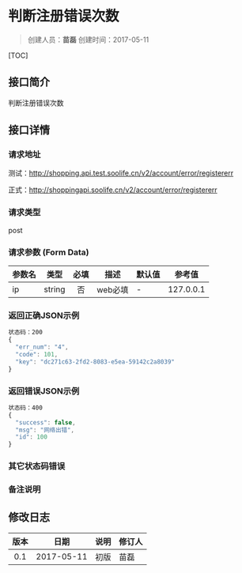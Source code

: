 # 判断注册错误次数
>创建人员：**苗磊**
>创建时间：2017-05-11

[TOC]

## 接口简介
判断注册错误次数

## 接口详情

### 请求地址
测试：http://shopping.api.test.soolife.cn/v2/account/error/registererr

正式：http://shoppingapi.soolife.cn/v2/account/error/registererr

### 请求类型
post

### 请求参数 (Form Data)
| 参数名  |   类型   |  必填  | 描述    | 默认值  | 参考值       |
| ---- | :----: | :--: | ----- | ---- | --------- |
| ip   | string |  否   | web必填 | -    | 127.0.0.1 |

### 返回正确JSON示例
```javascript
状态码：200
{
  "err_num": "4",
  "code": 101,
  "key": "dc271c63-2fd2-8083-e5ea-59142c2a8039"
}
```
### 返回错误JSON示例
```javascript
状态码：400
{
  "success": false,
  "msg": "网络出错",
  "id": 100
}
```

### 其它状态码错误
### 备注说明


## 修改日志
|  版本  |     日期     | 说明   | 修订人  |
| :--: | :--------: | :--- | :--- |
| 0.1  | 2017-05-11 | 初版   | 苗磊   |
